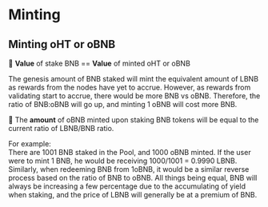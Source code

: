 # Minting

## Minting oHT or oBNB

📍 **Value** of stake BNB == **Value** of minted oHT or oBNB

The genesis amount of BNB staked will mint the equivalent amount of LBNB as rewards from the nodes have yet to accrue. However, as rewards from validating start to accrue, there would be more BNB vs oBNB. Therefore, the ratio of BNB:oBNB will go up, and minting 1 oBNB will cost more BNB.

📍 The **amount** of oBNB minted upon staking BNB tokens will be equal to the current ratio of LBNB/BNB ratio.

For example:  
There are 1001 BNB staked in the Pool, and 1000 oBNB minted. If the user were to mint 1 BNB, he would be receiving 1000/1001 = 0.9990 LBNB. Similarly, when redeeming BNB from 1oBNB, it would be a similar reverse process based on the ratio of BNB to oBNB. All things being equal, BNB will always be increasing a few percentage due to the accumulating of yield when staking, and the price of LBNB will generally be at a premium of BNB.

